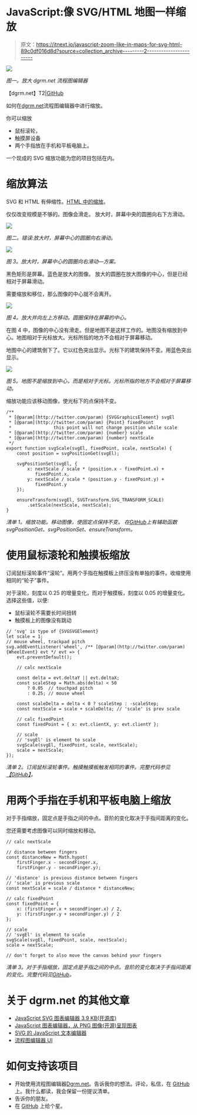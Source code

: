 # JavaScript:像 SVG/HTML 地图一样缩放

> 原文：<https://itnext.io/javascript-zoom-like-in-maps-for-svg-html-89c0df016d8d?source=collection_archive---------2----------------------->

![](img/a2c06d8c7fbec54fe7bb12997a745183.png)

*图一。放大 dgrm.net 流程图编辑器*

【dgrm.net】T2|[GitHub](https://github.com/AlexeyBoiko/DgrmJS)

如何在[dgrm.net](https://dgrm.net/)流程图编辑器中进行缩放。

你可以缩放

*   鼠标滚轮，
*   触摸屏设备
*   两个手指放在手机和平板电脑上。

一个现成的 SVG 缩放功能为您的项目包括在内。

# 缩放算法

SVG 和 HTML 有伸缩性。[HTML 中的缩放](https://developer.mozilla.org/en-US/docs/Web/CSS/transform-function/scale)。

仅仅改变规模是不够的。图像会滑走。
放大时，屏幕中央的圆圈向右下方滑动。

![](img/4b011238a104f01d6a39415af1bed5cc.png)

*图二。错误:放大时，屏幕中心的圆圈向右滑动。*

![](img/3daabf02a450f7f1fe3257a489c86461.png)

*图 3。放大时，屏幕中心的圆圈向右滑动—方案。*

黑色矩形是屏幕。蓝色是放大的图像。
放大的圆圈在放大图像的中心，但是已经相对于屏幕滑动。

需要缩放和移位，那么图像的中心就不会离开。

![](img/8ccc428307529eb4051adb0eb417c138.png)

*图 4。放大并向左上方移动。圆圈保持在屏幕的中心。*

在图 4 中，图像的中心没有滑走。但是地图不是这样工作的。地图没有缩放到中心。地图相对于光标放大。光标所指的地方不会相对于屏幕移动。

地图中心的建筑倒下了。它以红色突出显示。光标下的建筑保持不变。用蓝色突出显示。

![](img/60aa388188e57d1ebf3b8ed0a361df5e.png)

*图 5。地图不是缩放到中心，而是相对于光标。光标所指的地方不会相对于屏幕移动。*

缩放功能应该移动图像，使光标下的点保持不变。

```
/**
 * [@param](http://twitter.com/param) {SVGGraphicsElement} svgEl
 * [@param](http://twitter.com/param) {Point} fixedPoint
 *                this point will not change position while scale
 * [@param](http://twitter.com/param) {number} scale
 * [@param](http://twitter.com/param) {number} nextScale
 */
export function svgScale(svgEl, fixedPoint, scale, nextScale) {
    const position = svgPositionGet(svgEl);

    svgPositionSet(svgEl, {
        x: nextScale / scale * (position.x - fixedPoint.x) +     
           fixedPoint.x,
        y: nextScale / scale * (position.y - fixedPoint.y) + 
           fixedPoint.y
    });

    ensureTransform(svgEl, SVGTransform.SVG_TRANSFORM_SCALE)
        .setScale(nextScale, nextScale);
}
```

*清单 1。缩放功能。移动图像，使固定点保持不变。
在*[*GitHub*](https://github.com/AlexeyBoiko/DgrmJS/blob/e6d6a13c6294e79058f605ff1609c3f08ee5cf27/src/diagram/infrastructure/svg-utils.js)*上有辅助函数 svgPositionGet、svgPositionSet、ensureTransform。*

# 使用鼠标滚轮和触摸板缩放

订阅鼠标滚轮事件“滚轮”。用两个手指在触摸板上挤压没有单独的事件。收缩使用相同的“轮子”事件。

对于滚轮，刻度以 0.25 的增量变化，而对于触摸板，刻度以 0.05 的增量变化。选择这些值，以便:

*   鼠标滚轮不需要长时间扭转
*   触摸板上的图像没有跳动

```
// 'svg' is type of {SVGSVGElement}
let scale = 1;
// mouse wheel, trackpad pitch
svg.addEventListener('wheel', /** [@param](http://twitter.com/param) {WheelEvent} evt */ evt => {
    evt.preventDefault();

    // calc nextScale

    const delta = evt.deltaY || evt.deltaX;
    const scaleStep = Math.abs(delta) < 50
        ? 0.05  // touchpad pitch
        : 0.25; // mouse wheel

    const scaleDelta = delta < 0 ? scaleStep : -scaleStep;
    const nextScale = scale + scaleDelta; // 'scale' is prev scale

    // calc fixedPoint
    const fixedPoint = { x: evt.clientX, y: evt.clientY };

    // scale
    // 'svgEl' is element to scale
    svgScale(svgEl, fixedPoint, scale, nextScale);
    scale = nextScale;
});
```

*清单 2。订阅鼠标滚轮事件。触摸触摸板触发相同的事件。完整代码参见*[*【GitHub】*](https://github.com/AlexeyBoiko/DgrmJS/blob/e6d6a13c6294e79058f605ff1609c3f08ee5cf27/src/diagram-extensions/scale-feature.js)*。*

# 用两个手指在手机和平板电脑上缩放

对于手指缩放，固定点是手指之间的中点。音阶的变化取决于手指间距离的变化。

您还需要考虑图像可以同时缩放和移动。

```
// calc nextScale

// distance between fingers
const distanceNew = Math.hypot(
    firstFinger.x - secondFinger.x,
    firstFinger.y - secondFinger.y);

// 'distance' is previous distance between fingers
// 'scale' is previous scale
const nextScale = scale / distance * distanceNew;

// calc fixedPoint
const fixedPoint = {
    x: (firstFinger.x + secondFinger.x) / 2,
    y: (firstFinger.y + secondFinger.y) / 2
};

// scale
// 'svgEl' is element to scale
svgScale(svgEl, fixedPoint, scale, nextScale);
scale = nextScale;

// don't forget to also move the canvas behind your fingers
```

*清单 3。对于手指缩放，固定点是手指之间的中点。音阶的变化取决于手指间距离的变化。完整代码见*[*GitHub*](https://github.com/AlexeyBoiko/DgrmJS/blob/e6d6a13c6294e79058f605ff1609c3f08ee5cf27/src/diagram-extensions/scale-feature.js)*。*

# 关于 dgrm.net 的其他文章

*   [JavaScript SVG 图表编辑器 3.9 KB(开源库)](https://medium.com/codex/javascript-svg-diagram-editor-which-weighs-6-5-less-than-bootstrap-open-source-library-b753feaaf835)
*   [JavaScript 图表编辑器，从 PNG 图像(开源)呈现图表](https://medium.com/codex/javascript-diagram-editor-that-renders-diagrams-from-png-images-open-source-d1de0f053088)
*   [SVG 的 JavaScript 文本编辑器](https://medium.com/codex/javascript-text-editor-for-svg-6881f670d432)
*   [流程图编辑器 UI](https://medium.com/@alexey-boyko/flowchart-editor-ui-a8face0729d0)

# 如何支持该项目

*   开始使用流程图编辑器[Dgrm.net](https://dgrm.net/)。告诉我你的想法。评论，私信，在 [GitHub](https://github.com/AlexeyBoiko/DgrmJS) 上。我什么都读，我会保留一份提议清单。
*   告诉你的朋友。
*   在 [GitHub](https://github.com/AlexeyBoiko/DgrmJS) 上给个星。